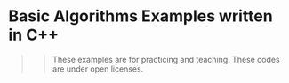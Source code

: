 # Basic Algorithms Examples written in C++

>> These examples are for practicing and teaching.
>> These codes are under open licenses.
